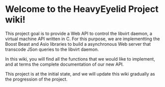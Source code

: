 # Welcome to the HeavyEyelid Project wiki!

This project goal is to provide a Web API to control the libvirt daemon, a virtual machine API written in C.
For this purpose, we are implementting the Boost Beast and Asio libraries to build a asynchronous Web server that transcode JSon queries to the libvirt daemon.

In this wiki, you will find all the functions that we would like to implement, and at terms the complete documentation of our new API.

This project is at the initial state, and we will update this wiki gradually as the progression of the project.